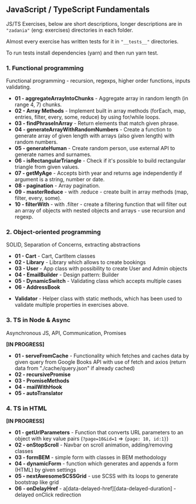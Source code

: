 ## JavaScript / TypeScript Fundamentals

JS/TS Exercises, below are short descriptions, longer descriptions are in `"zadania"` (eng: exercises) directories in each folder.

Almost every exercise has written tests for it in `"__tests__"` directories.

To run tests install dependencies (yarn) and then run yarn test.

### 1. Functional programming

Functional programming - recursion, regexps, higher order functions, inputs validating.

- **01 - aggregateArrayIntoChunks** - Aggregate array in random length (in range 4, 7) chunks.
- **02 - Array Methods** - Implement built in array methods (forEach, map, entries, filter, every, some, reduce) by using for/while loops.
- **03 - findPhraseInArray** - Return elements that match given phrase.
- **04 - generateArrayWithRandomNumbers** - Create a function to generate array of given length with arrays (also given length) with random numbers.
- **05 - generateHuman** - Create random person, use external API to generate names and surnames.
- **06 - isRectangularTriangle** - Check if it's possible to build rectangular triangle from given values.
- **07 - getMyAge** - Accepts birth year and returns age independently if argument is a string, number or date.
- **08 - pagination** - Array pagination.
- **09 - masterReduce** - with .reduce - create built in array methods (map, filter, every, some).
- **10 - filterWith** - with .filter - create a filtering function that will filter out an array of objects with nested objects and arrays - use recursion and regexp.

### 2. Object-oriented programming

SOLID, Separation of Concerns, extracting abstractions

- **01 - Cart** - Cart, CartItem classes
- **02 - Library** - Library which allows to create bookings
- **03 - User** - App class with possibility to create User and Admin objects
- **04 - EmailBuilder** - Design pattern: Builder
- **05 - DynamicSwitch** - Validating class which accepts multiple cases
- **06 - AddressBook**

* **Validator** - Helper class with static methods, which has been used to validate multiple properties in exercises above.

### 3. TS in Node & Async

Asynchronous JS, API, Communication, Promises

**[IN PROGRESS]**

- **01 - serveFromCache** - Functionality which fetches and caches data by given query from Google Books API with use of fetch and axios (return data from "./cache/query.json" if already cached)
- **02 - recursivePromise**
- **03 - PromiseMethods**
- **04 - mailWithHook**
- **05 - autoTranslator**

### 4. TS in HTML

**[IN PROGRESS]**

- **01 - getUrlParameters** - Function that converts URL parameters to an object with key value pairs (`?page=10&id=1` => `{page: 10, id:1}`)
- **02 - onStopScroll** - Navbar on scroll animation, adding/removing classes
- **03 - formBEM** - simple form with classes in BEM methodology
- **04 - dynamicForm** - function which generates and appends a form (HTML) by given settings
- **05 - nextAwesomeSCSSGrid** - use SCSS with its loops to generate bootstrap like grid
- **06 - onDelayHref** - a[data-delayed-href][data-delayed-duration] - delayed onClick redirection

